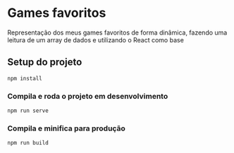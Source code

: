 # Games favoritos
Representação dos meus games favoritos  de forma dinâmica, fazendo uma leitura de um array de dados e utilizando o React como base

## Setup do projeto
```
npm install
```

### Compila e roda o projeto em desenvolvimento
```
npm run serve
```

### Compila e minifica para produção
```
npm run build
```
